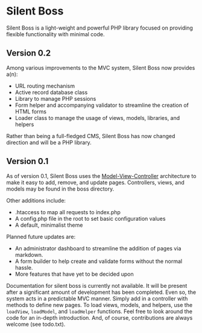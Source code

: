 # Silent Boss
Silent Boss is a light-weight and powerful PHP library focused on providing flexible
functionality with minimal code.

## Version 0.2
Among various improvements to the MVC system, Silent Boss now provides a(n):

- URL routing mechanism
- Active record database class
- Library to manage PHP sessions
- Form helper and accompanying validator to streamline the creation of HTML
  forms
- Loader class to manage the usage of views, models, libraries, and helpers

Rather than being a full-fledged CMS, Silent Boss has now changed direction and
will be a PHP library.

## Version 0.1
As of version 0.1, Silent Boss uses the [Model-View-Controller](http://en.wikipedia.org/wiki/Model%E2%80%93View%E2%80%93Controller) 
architecture to make it easy to add, remove, and update pages. Controllers,
views, and models may be found in the boss directory.

Other additions include:

- .htaccess to map all requests to index.php
- A config.php file in the root to set basic configuration values
- A default, minimalist theme

Planned future updates are:

- An administrator dashboard to streamline the addition of pages via markdown.
- A form builder to help create and validate forms without the normal hassle.
- More features that have yet to be decided upon

Documentation for silent boss is currently not available. It will be present
after a significant amount of development has been completed. Even so, the 
system acts in a predictable MVC manner. Simply add in a controller with 
methods to define new pages. To load views, models, and helpers, use the 
`loadView`, `loadModel`, and `loadHelper` functions. Feel free to look around
the code for an in-depth introduction. And, of course, contributions are always
welcome (see todo.txt).

